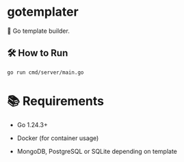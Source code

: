# gotemplater

🚀 Go template builder.

## 🛠 How to Run

```bash
go run cmd/server/main.go
```

# 📚 Requirements

- Go 1.24.3+

- Docker (for container usage)

- MongoDB, PostgreSQL or SQLite depending on template
